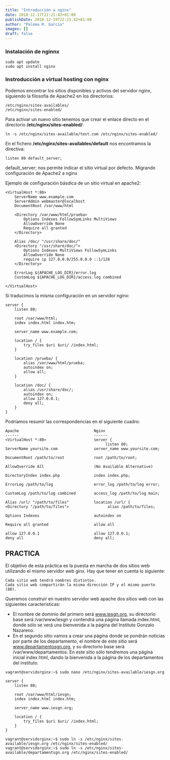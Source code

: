 ```yaml
---
title: "Introducción a nginx"
date: 2018-12-17T22:21:42+01:00
publishDate: 2018-12-19T22:21:42+01:00
author: "Paloma R. García"
images: []
draft: false
---
```

### Instalación de nginnx
~~~
sudo apt update
sudo apt install nginx
~~~

### Instroducción a virtual hosting con nginx
Podemos encontrar los sitios disponibles y activos del servidor nginx, siguiendo la filosofía de Apache2 en los directorios:
~~~
/etc/nginx/sites-availables/
/etc/nginx/sites-enabled/
~~~

Para activar un nuevo sitio tenemos que crear el enlace directo en el directorio **/etc/nginx/sites-enabled/**:
~~~
ln -s /etc/nginx/sites-available/test.com /etc/nginx/sites-enabled/
~~~

En el fichero **/etc/nginx/sites-availables/default** nos encontramos la directiva:
~~~
listen 80 default_server;
~~~

default_server; nos permite indicar el sitio virtual por defecto.
Migrando configuración de Apache2 a nginx

Ejemplo de configuración básdica de un sitio virtual en apache2:
~~~
<VirtualHost *:80>
	ServerName www.example.com
	ServerAdmin webmaster@localhost
	DocumentRoot /var/www/html

    <Directory /var/www/html/prueba>
        Options Indexes FollowSymLinks MultiViews
        AllowOverride None
        Require all granted
    </Directory>

    Alias /doc/ "/usr/share/doc/"
	<Directory "/usr/share/doc/">
	    Options Indexes MultiViews FollowSymLinks
	    AllowOverride None
	    require ip 127.0.0.0/255.0.0.0 ::1/128
	</Directory>

	ErrorLog ${APACHE_LOG_DIR}/error.log
	CustomLog ${APACHE_LOG_DIR}/access.log combined

</VirtualHost>
~~~

Si traducimos la misma configuración en un servidor nginx:
~~~
server {
    listen 80;

    root /var/www/html;
    index index.html index.htm;

    server_name www.example.com;

    location / {
        try_files $uri $uri/ /index.html;
    }

	location /prueba/ {
        alias /var/www/html/prueba;
        autoindex on;
        allow all;
    }

    location /doc/ {
        alias /usr/share/doc/;
        autoindex on;
        allow 127.0.0.1;
        deny all;
    }
}
~~~

Podríamos resumir las correspondencias en el siguiente cuadro:
~~~
Apache                                 Nginx
------                                 ------
<VirtualHost *:80>                     server {
                                            listen 80;
ServerName yoursite.com	      	       server_name www.yoursite.com;

DocumentRoot /path/to/root             root /path/to/root;

AllowOverride All                      (No Available Alternative)

DirectoryIndex index.php               index index.php;

ErrorLog /path/to/log                  error_log /path/to/log error;

CustomLog /path/to/log combined        access_log /path/to/log main;

Alias /url/ "/path/to/files"           location /url/ {
<Directory "/path/to/files">                 alias /path/to/files;

Options Indexes                        autoindex on

Require all granted                    allow all

allow 127.0.0.1                        allow 127.0.0.1;
deny all                               deny all;
~~~

## PRACTICA
El objetivo de esta práctica es la puesta en marcha de dos sitios web utilizando el mismo servidor web ginx. Hay que tener en cuenta lo siguiente:

    Cada sitio web tendrá nombres distintos.
    Cada sitio web compartirán la misma dirección IP y el mismo puerto (80).

Queremos construir en nuestro servidor web apache dos sitios web con las siguientes características:

- El nombre de dominio del primero será www.iesgn.org, su directorio base será /var/www/iesgn y contendrá una página llamada index.html, donde sólo se verá una bienvenida a la página del Instituto Gonzalo Nazareno.
- En el segundo sitio vamos a crear una página donde se pondrán noticias por parte de los departamento, el nombre de este sitio será www.departamentosgn.org, y su directorio base será /var/www/departamentos. En este sitio sólo tendremos una página inicial index.html, dando la bienvenida a la página de los departamentos del instituto.


~~~
vagrant@servidorginx:~$ sudo nano /etc/nginx/sites-available/iesgn.org
~~~

~~~
server {
    listen 80;

    root /var/www/html/iesgn;
    index index.html index.htm;

    server_name www.iesgn.org;

    location / {
        try_files $uri $uri/ /index.html;
    }
}
~~~

~~~
vagrant@servidorginx:~$ sudo ln -s /etc/nginx/sites-available/iesgn.org /etc/nginx/sites-enabled/
vagrant@servidorginx:~$ sudo ln -s /etc/nginx/sites-available/departamentsgn.org /etc/nginx/sites-enabled/
~~~


